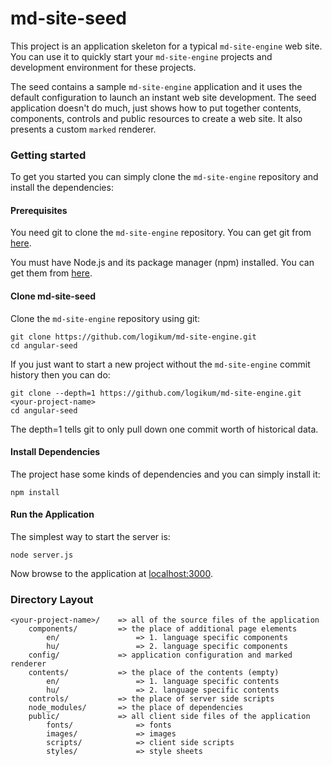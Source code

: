 # md-site-seed

This project is an application skeleton for a typical `md-site-engine` web site.
You can use it to quickly start your `md-site-engine` projects and development
environment for these projects.

The seed contains a sample `md-site-engine` application and it uses the default
configuration to launch an instant web site development. The seed application
doesn't do much, just shows how to put together contents, components, controls
and public resources to create a web site. It also presents a custom `marked`
renderer.

### Getting started

To get you started you can simply clone the `md-site-engine` repository and
install the dependencies:

#### Prerequisites

You need git to clone the `md-site-engine` repository. You can get git from
[here](https://git-scm.com/).

You must have Node.js and its package manager (npm) installed. You can get them
from [here](https://nodejs.org/).

#### Clone md-site-seed

Clone the `md-site-engine` repository using git:

```
git clone https://github.com/logikum/md-site-engine.git
cd angular-seed
```

If you just want to start a new project without the `md-site-engine` commit
history then you can do:

```
git clone --depth=1 https://github.com/logikum/md-site-engine.git <your-project-name>
cd angular-seed
```

The depth=1 tells git to only pull down one commit worth of historical data.

#### Install Dependencies

The project hase some kinds of dependencies and you can simply install it:

```
npm install
```

#### Run the Application

The simplest way to start the server is:

```
node server.js
```

Now browse to the application at [localhost:3000](http://localhost:3000).

### Directory Layout

```
<your-project-name>/    => all of the source files of the application
    components/         => the place of additional page elements
        en/                 => 1. language specific components
        hu/                 => 2. language specific components
    config/             => application configuration and marked renderer
    contents/           => the place of the contents (empty)
        en/                 => 1. language specific contents
        hu/                 => 2. language specific contents
    controls/           => the place of server side scripts
    node_modules/       => the place of dependencies
    public/             => all client side files of the application
        fonts/              => fonts
        images/             => images
        scripts/            => client side scripts
        styles/             => style sheets
```

